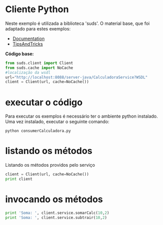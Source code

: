 # Cliente Python
Neste exemplo é utilizada a biblioteca 'suds'.
O material base, que foi adaptado para estes exemplos:
- [Documentation](https://fedorahosted.org/suds/wiki/Documentation)
- [TipsAndTricks](https://fedorahosted.org/suds/wiki/TipsAndTricks)

**Código base:**
```python
from suds.client import Client
from suds.cache import NoCache
#localização da wsdl
url="http://localhost:8088/server-java/CalculadoraService?WSDL"
client = Client(url, cache=NoCache())
```
# executar o código
Para executar os exemplos é necessário ter o ambiente python instalado. Uma vez instalado, executar o seguinte comando:

`python consumerCalculadora.py`

# listando os métodos

Listando os métodos providos pelo serviço
```python
client = Client(url, cache=NoCache())
print client
```

# invocando os métodos
```python
print 'Soma: ', client.service.somarCalc(10,2)
print 'Soma: ', client.service.subtrair(10,2)
```
